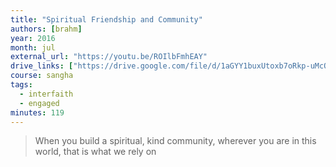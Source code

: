 ```yaml
---
title: "Spiritual Friendship and Community"
authors: [brahm]
year: 2016
month: jul
external_url: "https://youtu.be/ROIlbFmhEAY"
drive_links: ["https://drive.google.com/file/d/1aGYY1buxUtoxb7oRkp-uMcONrWNQXmmd/view?usp=drivesdk"]
course: sangha
tags:
  - interfaith
  - engaged
minutes: 119
---
```


> When you build a spiritual, kind community, wherever you are in this world, that is what we rely on
